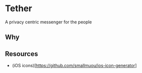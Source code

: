 # Tether

A privacy centric messenger for the people

## Why

## Resources

- (iOS icons)[https://github.com/smallmuou/ios-icon-generator]